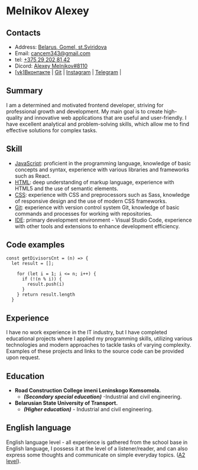 # Melnikov Alexey
## Contacts
+ Address: [Belarus, Gomel, st.Sviridova]()
+ Email: [cancem343@gmail.com](https://mail.google.com/)
+ tel: [+375 29 202 81 42]()
+ Dicord: [Alexey Melnikov#8110]()
+ [[vk]Вконтакте](https://vk.com/id156827295) | [Git](https://github.com/Mitsuhitomeow) | [Instagram](https://vk.com/away.php?to=https%3A%2F%2Finstagram.com%2Fmitsuhito_meow%3Figshid%3DYmMyMTA2M2Y%3D&cc_key=) | [Telegram](https://t.me/Hatiko24) |


## Summary
I am a determined and motivated frontend developer, striving for professional growth and development. My main goal is to create high-quality and innovative web applications that are useful and user-friendly. I have excellent analytical and problem-solving skills, which allow me to find effective solutions for complex tasks.

## Skill
- [JavaScript](): proficient in the programming language, knowledge of basic concepts and syntax, experience with various libraries and frameworks such as React.
- [HTML](): deep understanding of markup language, experience with HTML5 and the use of semantic elements.
- [CSS](): experience with CSS and preprocessors such as Sass, knowledge of responsive design and the use of modern CSS frameworks.
- [Git](): experience with version control system Git, knowledge of basic commands and processes for working with repositories.
- [IDE](): primary development environment - Visual Studio Code, experience with other tools and extensions to enhance development efficiency.

## Code examples
```
const getDivisorsCnt = (n) => {
  let result = [];

    for (let i = 1; i <= n; i++) {
      if (!(n % i)) {
        result.push(i)
      }
    } return result.length
  }
```

## Experience
I have no work experience in the IT industry, but I have completed educational projects where I applied my programming skills, utilizing various technologies and modern approaches to tackle tasks of varying complexity. Examples of these projects and links to the source code can be provided upon request.

## Education
+ **Road Construction College imeni Leninskogo Komsomola.**
  * ***(Secondary special education)*** -Industrial and civil engineering.
+ **Belarusian State University of Transport.**
  * ***(Higher education)*** - Industrial and civil engineering.

## English language
English language level - all experience is gathered from the school base in English language, I possess it at the level of a listener/reader, and can also express some thoughts and communicate on simple everyday topics. ([A2 level]()).